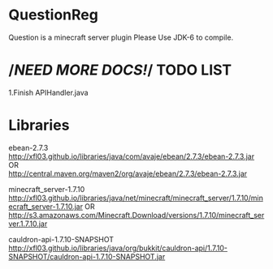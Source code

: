 # QuestionReg
Question is a minecraft server plugin
Please Use JDK-6 to compile.

/*NEED MORE DOCS!*/
TODO LIST
=========
1.Finish APIHandler.java

Libraries
=========
ebean-2.7.3  
http://xfl03.github.io/libraries/java/com/avaje/ebean/2.7.3/ebean-2.7.3.jar  OR  
http://central.maven.org/maven2/org/avaje/ebean/2.7.3/ebean-2.7.3.jar

minecraft_server-1.7.10  
http://xfl03.github.io/libraries/java/net/minecraft/minecraft_server/1.7.10/minecraft_server-1.7.10.jar  OR  
http://s3.amazonaws.com/Minecraft.Download/versions/1.7.10/minecraft_server.1.7.10.jar

cauldron-api-1.7.10-SNAPSHOT  
http://xfl03.github.io/libraries/java/org/bukkit/cauldron-api/1.7.10-SNAPSHOT/cauldron-api-1.7.10-SNAPSHOT.jar
